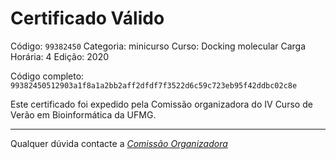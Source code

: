 # Certificado Válido

Código: `99382450`
Categoria: minicurso
Curso: Docking molecular
Carga Horária: 4
Edição: 2020


Código completo: `99382450512903a1f8a1a2bb2aff2dfdf7f3522d6c59c723eb95f42ddbc02c8e`


Este certificado foi expedido pela Comissão organizadora do IV Curso de Verão em Bioinformática da UFMG.

----

Qualquer dúvida contacte a [_Comissão Organizadora_](<mailto:cursobioinfoufmg@gmail.com$subject=[Certificados]>)


